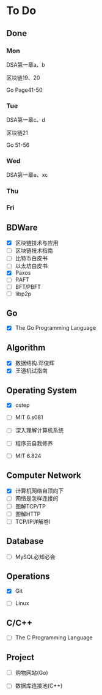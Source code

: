 # To Do

## Done

### Mon

DSA第一章a、b

区块链19、20

Go Page41-50

### Tue

DSA第一章c、d

区块链21

Go 51-56

### Wed

DSA第一章e、xc

### Thu



### Fri



## BDWare

- [x] 区块链技术与应用
- [ ] 区块链技术指南
- [ ] 比特币白皮书
- [ ] 以太坊白皮书
- [x] Paxos
- [ ] RAFT
- [ ] BFT/PBFT
- [ ] libp2p

## Go

- [x] The Go Programming Language

> >>>>>>>>>>>>>>>>>>>>>>>>>>>>>>>>>>>>>>>>>>>>>>>>>>>>>>>>>>>

## Algorithm

- [x] 数据结构.邓俊辉
- [x] 王道机试指南

## Operating System

- [x] ostep


- [ ] MIT 6.s081
- [ ] 深入理解计算机系统
- [ ] 程序员自我修养
- [ ] MIT 6.824

## Computer Network

- [x] 计算机网络自顶向下
- [ ] 网络是怎样连接的
- [ ] 图解TCP/TP
- [ ] 图解HTTP
- [ ] TCP/IP详解卷Ⅰ

## Database

- [ ] MySQL必知必会

## Operations

- [x] Git

- [ ] Linux

## C/C++

- [ ] The C Programming Language

## Project

- [ ] 购物网站(Go)

- [ ] 数据库连接池(C++)
